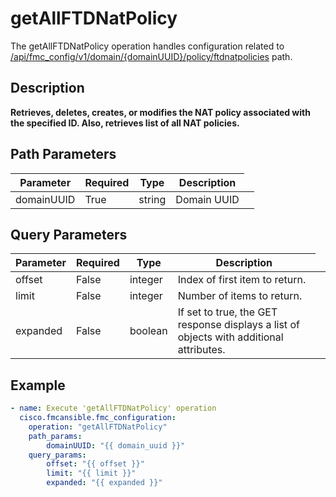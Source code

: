 # getAllFTDNatPolicy

The getAllFTDNatPolicy operation handles configuration related to [/api/fmc_config/v1/domain/{domainUUID}/policy/ftdnatpolicies](/paths//api/fmc_config/v1/domain/{domain_uuid}/policy/ftdnatpolicies.md) path.&nbsp;
## Description
**Retrieves, deletes, creates, or modifies the NAT policy associated with the specified ID. Also, retrieves list of all NAT policies.**

## Path Parameters
| Parameter | Required | Type | Description |
| --------- | -------- | ---- | ----------- |
| domainUUID | True | string <td colspan=3> Domain UUID |

## Query Parameters
| Parameter | Required | Type | Description |
| --------- | -------- | ---- | ----------- |
| offset | False | integer <td colspan=3> Index of first item to return. |
| limit | False | integer <td colspan=3> Number of items to return. |
| expanded | False | boolean <td colspan=3> If set to true, the GET response displays a list of objects with additional attributes. |

## Example
```yaml
- name: Execute 'getAllFTDNatPolicy' operation
  cisco.fmcansible.fmc_configuration:
    operation: "getAllFTDNatPolicy"
    path_params:
        domainUUID: "{{ domain_uuid }}"
    query_params:
        offset: "{{ offset }}"
        limit: "{{ limit }}"
        expanded: "{{ expanded }}"

```